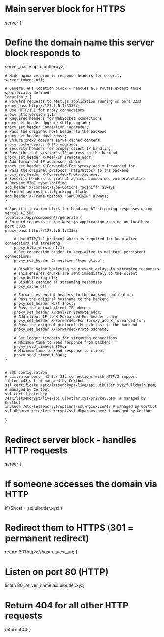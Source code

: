# Main server block for HTTPS

server {

# Define the domain name this server block responds to

server_name api.uibutler.xyz;

    # Hide nginx version in response headers for security
    server_tokens off;

    # General API location block - handles all routes except those specifically defined
    location / {
    # Forward requests to Nest.js application running on port 3333
    proxy_pass http://127.0.0.1:3333/;
    # Use HTTP/1.1 for proxy connections
    proxy_http_version 1.1;
    # Required headers for WebSocket connections
    proxy_set_header Upgrade $http_upgrade;
    proxy_set_header Connection 'upgrade';
    # Pass the original host header to the backend
    proxy_set_header Host $host;
    # Ensure proxy doesn't serve cached content
    proxy_cache_bypass $http_upgrade;
    # Security headers for proper client IP handling
    # Pass the real visitor's IP address to the backend
    proxy_set_header X-Real-IP $remote_addr;
    # Add forwarded IP addresses chain
    proxy_set_header X-Forwarded-For $proxy_add_x_forwarded_for;
    # Pass the original protocol (http/https) to the backend
    proxy_set_header X-Forwarded-Proto $scheme;
    # Security headers to protect against common web vulnerabilities
    # Prevent MIME type sniffing
    add_header X-Content-Type-Options "nosniff" always;
    # Protect against clickjacking attacks
    add_header X-Frame-Options "SAMEORIGIN" always;
    }

    # Specific location block for handling AI streaming responses using Vercel AI SDK
    location /api/components/generate {
    # Forward requests to the Nest.js application running on localhost port 3333
    proxy_pass http://127.0.0.1:3333;

        # Use HTTP/1.1 protocol which is required for keep-alive connections and streaming
        proxy_http_version 1.1;
        # Set connection header to keep-alive to maintain persistent connections
        proxy_set_header Connection 'keep-alive';

        # Disable Nginx buffering to prevent delays in streaming responses
        # This ensures chunks are sent immediately to the client
        proxy_buffering off;
        # Disable caching of streaming responses
        proxy_cache off;

        # Forward essential headers to the backend application
        # Pass the original hostname to the backend
        proxy_set_header Host $host;
        # Pass the actual client IP address
        proxy_set_header X-Real-IP $remote_addr;
        # Add client IP to X-Forwarded-For header chain
        proxy_set_header X-Forwarded-For $proxy_add_x_forwarded_for;
        # Pass the original protocol (http/https) to the backend
        proxy_set_header X-Forwarded-Proto $scheme;

        # Set longer timeouts for streaming connections
        # Maximum time to read response from backend
        proxy_read_timeout 300s;
        # Maximum time to send response to client
        proxy_send_timeout 300s;
    }


    # SSL Configuration
    # Listen on port 443 for SSL connections with HTTP/2 support
    listen 443 ssl; # managed by Certbot
    ssl_certificate /etc/letsencrypt/live/api.uibutler.xyz/fullchain.pem; # managed by Certbot
    ssl_certificate_key /etc/letsencrypt/live/api.uibutler.xyz/privkey.pem; # managed by Certbot
    include /etc/letsencrypt/options-ssl-nginx.conf; # managed by Certbot
    ssl_dhparam /etc/letsencrypt/ssl-dhparams.pem; # managed by Certbot

}

# Redirect server block - handles HTTP requests

server {

# If someone accesses the domain via HTTP

if ($host = api.uibutler.xyz) {

# Redirect them to HTTPS (301 = permanent redirect)

return 301 https://$host$request_uri;
}

# Listen on port 80 (HTTP)

listen 80;
server_name api.uibutler.xyz;

# Return 404 for all other HTTP requests

return 404;
}
